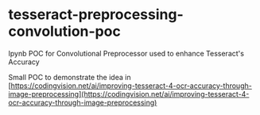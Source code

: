 # tesseract-preprocessing-convolution-poc
Ipynb POC for Convolutional Preprocessor used to enhance Tesseract's Accuracy

Small POC to demonstrate the idea in [https://codingvision.net/ai/improving-tesseract-4-ocr-accuracy-through-image-preprocessing](https://codingvision.net/ai/improving-tesseract-4-ocr-accuracy-through-image-preprocessing)
